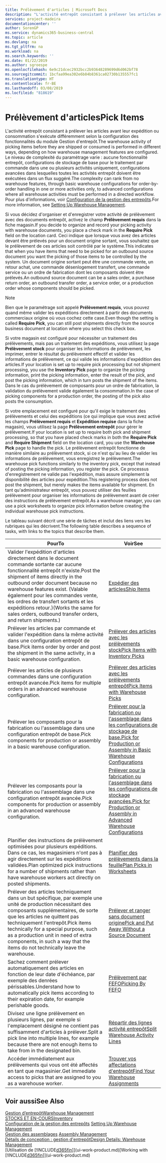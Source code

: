 ```yaml
---
title: Prélèvement d'articles | Microsoft Docs
description: "L'activité entrepôt consistant à prélever les articles avant leur expédition ou consommation s'exécute différemment selon la configuration des fonctionnalités du module Gestion d'entrepôt. Le niveau de complexité du [paramétrage](../configure-warehouse-processes.md) varie : aucune fonctionnalité entrepôt, configurations de stockage de base pour le traitement par commande dans une ou plusieurs activités uniquement, configurations avancées dans lesquelles toutes les activités entrepôt doivent être exécutées dans un flux suggéré."
services: project-madeira
documentationcenter: ''
author: SorenGP
ms.service: dynamics365-business-central
ms.topic: article
ms.devlang: na
ms.tgt_pltfrm: na
ms.workload: na
ms.search.keywords: ''
ms.date: 01/22/2019
ms.author: sgroespe
ms.openlocfilehash: 6e9c21dcec2932bcc2b93648289699d6d062bf78
ms.sourcegitcommit: 1bcfaa99ea302e6b84b8361ca02730b135557fc1
ms.translationtype: HT
ms.contentlocale: fr-BE
ms.lasthandoff: 03/08/2019
ms.locfileid: "818619"
---
```

# <a name="pick-items"></a><span data-ttu-id="57f1d-104">Prélèvement d'articles</span><span class="sxs-lookup"><span data-stu-id="57f1d-104">Pick Items</span></span>
<span data-ttu-id="57f1d-105">L'activité entrepôt consistant à prélever les articles avant leur expédition ou consommation s'exécute différemment selon la configuration des fonctionnalités du module Gestion d'entrepôt.</span><span class="sxs-lookup"><span data-stu-id="57f1d-105">The warehouse activity of picking items before they are shipped or consumed is performed in different ways, depending on how warehouse management features are configured.</span></span> <span data-ttu-id="57f1d-106">Le niveau de complexité du paramétrage varie : aucune fonctionnalité entrepôt, configurations de stockage de base pour le traitement par commande dans une ou plusieurs activités uniquement, configurations avancées dans lesquelles toutes les activités entrepôt doivent être exécutées dans un flux suggéré.</span><span class="sxs-lookup"><span data-stu-id="57f1d-106">The complexity can rank from no warehouse features, through basic warehouse configurations for order-by-order handling in one or more activities only, to advanced configurations where all warehouse activities must be performed in a directed workflow.</span></span> <span data-ttu-id="57f1d-107">Pour plus d'informations, voir [Configuration de la gestion des entrepôts](warehouse-setup-warehouse.md).</span><span class="sxs-lookup"><span data-stu-id="57f1d-107">For more information, see [Setting Up Warehouse Management](warehouse-setup-warehouse.md).</span></span>

<span data-ttu-id="57f1d-108">Si vous décidez d'organiser et d'enregistrer votre activité de prélèvement avec des documents entrepôt, activez le champ **Prélèvement requis** dans la fiche magasin.</span><span class="sxs-lookup"><span data-stu-id="57f1d-108">If you decide to organize and record your picking activity with warehouse documents, you place a check mark in the **Require Pick** field on the location card.</span></span> <span data-ttu-id="57f1d-109">Ceci indique que lorsque vous avez des articles devant être prélevés pour un document origine sortant, vous souhaitez que le prélèvement de ces articles soit contrôlé par le système.</span><span class="sxs-lookup"><span data-stu-id="57f1d-109">This indicates that when you have items that need to be picked for an outbound source document you want the picking of those items to be controlled by the system.</span></span> <span data-ttu-id="57f1d-110">Un document origine sortant peut être une commande vente, un retour achat, une commande désenlogement transfert, une commande service ou un ordre de fabrication dont les composants doivent être prélevés.</span><span class="sxs-lookup"><span data-stu-id="57f1d-110">An outbound source document can be a sales order, a purchase return order, an outbound transfer order, a service order, or a production order whose components should be picked.</span></span>

> [!NOTE]
> <span data-ttu-id="57f1d-111">Bien que le paramétrage soit appelé **Prélèvement requis**, vous pouvez quand même valider les expéditions directement à partir des documents commerciaux origine où vous cochez cette case.</span><span class="sxs-lookup"><span data-stu-id="57f1d-111">Even though the setting is called **Require Pick**, you can still post shipments directly from the source business document at location where you select this check box.</span></span>

<span data-ttu-id="57f1d-112">Si votre magasin est configuré pour nécessiter un traitement des prélèvements, mais pas un traitement des expéditions, vous utilisez la page **Prélèvement stock** pour organiser les informations de prélèvement, les imprimer, entrer le résultat du prélèvement effectif et valider les informations de prélèvement, ce qui valide les informations d'expédition des articles.</span><span class="sxs-lookup"><span data-stu-id="57f1d-112">If your location is set up to require pick processing but not shipment processing, you use the **Inventory Pick** page to organize the picking information, print the picking information, enter the result of the pick, and post the picking information, which in turn posts the shipment of the items.</span></span> <span data-ttu-id="57f1d-113">Dans le cas du prélèvement de composants pour un ordre de fabrication, la validation du prélèvement valide également la consommation.</span><span class="sxs-lookup"><span data-stu-id="57f1d-113">In the case of picking components for a production order, the posting of the pick also posts the consumption.</span></span>

<span data-ttu-id="57f1d-114">Si votre emplacement est configuré pour qu'il exige le traitement des prélèvements et celui des expéditions (ce qui implique que vous avez activé les champs **Prélèvement requis** et **Expédition requise** dans la fiche magasin), vous utilisez la page **Prélèvement entrepôt** pour gérer le prélèvement.</span><span class="sxs-lookup"><span data-stu-id="57f1d-114">If your location is set up to require both pick and shipment processing, so that you have placed check marks in both the **Require Pick** and **Require Shipment** field on the location card, you use the **Warehouse Pick** page to handle the pick.</span></span> <span data-ttu-id="57f1d-115">Le prélèvement entrepôt fonctionne de manière similaire au prélèvement stock, si ce n'est qu'au lieu de valider les informations de prélèvement, vous enregistrez le prélèvement.</span><span class="sxs-lookup"><span data-stu-id="57f1d-115">The warehouse pick functions similarly to the inventory pick, except that instead of posting the picking information, you register the pick.</span></span> <span data-ttu-id="57f1d-116">Ce processus d'enregistrement ne valide pas l'expédition, mais assure simplement la disponibilité des articles pour expédition.</span><span class="sxs-lookup"><span data-stu-id="57f1d-116">This registering process does not post the shipment, but merely makes the items available for shipment.</span></span> <span data-ttu-id="57f1d-117">En tant qu'administrateur entrepôt, vous pouvez utiliser des feuilles prélèvement pour organiser les informations de prélèvement avant de créer des instructions de prélèvement entrepôt.</span><span class="sxs-lookup"><span data-stu-id="57f1d-117">As a warehouse manager, you can use a pick worksheets to organize pick information before creating the individual warehouse pick instructions.</span></span>

<span data-ttu-id="57f1d-118">Le tableau suivant décrit une série de tâches et inclut des liens vers les rubriques qui les décrivent.</span><span class="sxs-lookup"><span data-stu-id="57f1d-118">The following table describes a sequence of tasks, with links to the topics that describe them.</span></span>   

|<span data-ttu-id="57f1d-119">**Pour**</span><span class="sxs-lookup"><span data-stu-id="57f1d-119">**To**</span></span>|<span data-ttu-id="57f1d-120">**Voir**</span><span class="sxs-lookup"><span data-stu-id="57f1d-120">**See**</span></span>|
|------------|-------------|  
|<span data-ttu-id="57f1d-121">Valider l'expédition d'articles directement dans le document commande sortante car aucune fonctionnalité entrepôt n'existe.</span><span class="sxs-lookup"><span data-stu-id="57f1d-121">Post the shipment of items directly in the outbound order document because no warehouse features exist.</span></span> <span data-ttu-id="57f1d-122">(Valable également pour les commandes vente, les ordres de transfert sortants et les expéditions retour.)</span><span class="sxs-lookup"><span data-stu-id="57f1d-122">(Works the same for sales orders, outbound transfer orders, and return shipments.)</span></span>|[<span data-ttu-id="57f1d-123">Expédier des articles</span><span class="sxs-lookup"><span data-stu-id="57f1d-123">Ship Items</span></span>](warehouse-how-ship-items.md)|  
|<span data-ttu-id="57f1d-124">Prélever les articles par commande et valider l'expédition dans la même activité dans une configuration entrepôt de base.</span><span class="sxs-lookup"><span data-stu-id="57f1d-124">Pick items order by order and post the shipment in the same activity, in a basic warehouse configuration.</span></span>|[<span data-ttu-id="57f1d-125">Prélever des articles avec les prélèvements stock</span><span class="sxs-lookup"><span data-stu-id="57f1d-125">Pick Items with Inventory Picks</span></span>](warehouse-how-to-pick-items-with-inventory-picks.md)|
|<span data-ttu-id="57f1d-126">Prélever les articles de plusieurs commandes dans une configuration entrepôt avancée.</span><span class="sxs-lookup"><span data-stu-id="57f1d-126">Pick items for multiple orders in an advanced warehouse configuration.</span></span>|[<span data-ttu-id="57f1d-127">Prélever des articles avec les prélèvements entrepôt</span><span class="sxs-lookup"><span data-stu-id="57f1d-127">Pick Items with Warehouse Picks</span></span>](warehouse-how-to-pick-items-for-warehouse-shipment.md)|  
|<span data-ttu-id="57f1d-128">Prélever les composants pour la fabrication ou l'assemblage dans une configuration entrepôt de base.</span><span class="sxs-lookup"><span data-stu-id="57f1d-128">Pick components for production or assembly in a basic warehouse configuration.</span></span>|[<span data-ttu-id="57f1d-129">Prélever pour la fabrication ou l'assemblage dans les configurations de stockage de base.</span><span class="sxs-lookup"><span data-stu-id="57f1d-129">Pick for Production or Assembly in Basic Warehouse Configurations</span></span>](warehouse-how-to-pick-for-production.md)|
|<span data-ttu-id="57f1d-130">Prélever les composants pour la fabrication ou l'assemblage dans une configuration entrepôt avancée.</span><span class="sxs-lookup"><span data-stu-id="57f1d-130">Pick components for production or assembly in an advanced warehouse configuration.</span></span>|[<span data-ttu-id="57f1d-131">Prélever pour la fabrication ou l'assemblage dans les configurations de stockage avancées.</span><span class="sxs-lookup"><span data-stu-id="57f1d-131">Pick for Production or Assembly in Advanced Warehouse Configurations</span></span>](warehouse-how-to-pick-for-internal-operations-in-advanced-warehousing.md)|  
|<span data-ttu-id="57f1d-132">Planifier des instructions de prélèvement optimisées pour plusieurs expéditions. Dans ce cas, les magasiniers n'ont pas à agir directement sur les expéditions validées.</span><span class="sxs-lookup"><span data-stu-id="57f1d-132">Plan optimized pick instructions for a number of shipments rather than have warehouse workers act directly on posted shipments.</span></span>|[<span data-ttu-id="57f1d-133">Planifier des prélèvements dans la feuille</span><span class="sxs-lookup"><span data-stu-id="57f1d-133">Plan Picks in Worksheets</span></span>](warehouse-how-to-plan-picks-in-worksheets.md)|  
|<span data-ttu-id="57f1d-134">Prélever des articles techniquement dans un but spécifique, par exemple une unité de production nécessitant des composants supplémentaires, de sorte que les articles ne quittent pas techniquement l'entrepôt.</span><span class="sxs-lookup"><span data-stu-id="57f1d-134">Pick items technically for a special purpose, such as a production unit in need of extra components, in such a way that the items do not technically leave the warehouse.</span></span>|[<span data-ttu-id="57f1d-135">Prélever et ranger sans document origine</span><span class="sxs-lookup"><span data-stu-id="57f1d-135">Pick and Put Away Without a Source Document</span></span>](warehouse-how-to-create-put-aways-from-internal-put-aways.md)|
|<span data-ttu-id="57f1d-136">Sachez comment prélever automatiquement des articles en fonction de leur date d'échéance, par exemple des denrées périssables.</span><span class="sxs-lookup"><span data-stu-id="57f1d-136">Understand how to automatically pick items according to their expiration date, for example perishable goods.</span></span>|[<span data-ttu-id="57f1d-137">Prélèvement par FEFO</span><span class="sxs-lookup"><span data-stu-id="57f1d-137">Picking By FEFO</span></span>](warehouse-picking-by-fefo.md)|
|<span data-ttu-id="57f1d-138">Divisez une ligne prélèvement en plusieurs lignes, par exemple si l'emplacement désigné ne contient pas suffisamment d'articles à prélever.</span><span class="sxs-lookup"><span data-stu-id="57f1d-138">Split a pick line into multiple lines, for example because there are not enough items to take from in the designated bin.</span></span>|[<span data-ttu-id="57f1d-139">Répartir des lignes activité entrepôt</span><span class="sxs-lookup"><span data-stu-id="57f1d-139">Split Warehouse Activity Lines</span></span>](warehouse-how-to-split-warehouse-activity-lines.md)|
|<span data-ttu-id="57f1d-140">Accéder immédiatement aux prélèvements qui vous ont été affectés en tant que magasinier.</span><span class="sxs-lookup"><span data-stu-id="57f1d-140">Get immediate access to picks that are assigned to you as a warehouse worker.</span></span>|[<span data-ttu-id="57f1d-141">Trouver vos affectations d'entrepôt</span><span class="sxs-lookup"><span data-stu-id="57f1d-141">Find Your Warehouse Assignments</span></span>](warehouse-how-to-find-your-warehouse-assignments.md)|  

## <a name="see-also"></a><span data-ttu-id="57f1d-142">Voir aussi</span><span class="sxs-lookup"><span data-stu-id="57f1d-142">See Also</span></span>  
[<span data-ttu-id="57f1d-143">Gestion d’entrepôt</span><span class="sxs-lookup"><span data-stu-id="57f1d-143">Warehouse Management</span></span>](warehouse-manage-warehouse.md)  
[<span data-ttu-id="57f1d-144">STOCKS ET EN-COURS</span><span class="sxs-lookup"><span data-stu-id="57f1d-144">Inventory</span></span>](inventory-manage-inventory.md)  
<span data-ttu-id="57f1d-145">[Configuration de la gestion des entrepôts](warehouse-setup-warehouse.md)   </span><span class="sxs-lookup"><span data-stu-id="57f1d-145">[Setting Up Warehouse Management](warehouse-setup-warehouse.md)   </span></span>  
<span data-ttu-id="57f1d-146">[Gestion des assemblages](assembly-assemble-items.md)  </span><span class="sxs-lookup"><span data-stu-id="57f1d-146">[Assembly Management](assembly-assemble-items.md)  </span></span>  
[<span data-ttu-id="57f1d-147">Détails de conception : gestion d'entrepôt</span><span class="sxs-lookup"><span data-stu-id="57f1d-147">Design Details: Warehouse Management</span></span>](design-details-warehouse-management.md)  
<span data-ttu-id="57f1d-148">[Utilisation de [!INCLUDE[d365fin](includes/d365fin_md.md)]](ui-work-product.md)</span><span class="sxs-lookup"><span data-stu-id="57f1d-148">[Working with [!INCLUDE[d365fin](includes/d365fin_md.md)]](ui-work-product.md)</span></span>
